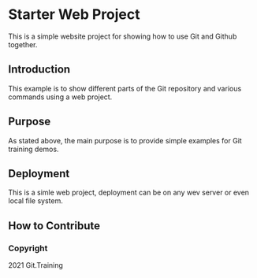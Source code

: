 # Starter Web Project
This is a simple website project for showing how to use Git and Github together.
## Introduction
This example is to show different parts of the Git repository and various commands using a web project.
## Purpose
As stated above, the main purpose is to provide simple examples for Git training demos.
## Deployment
This is a simle web project, deployment can be on any wev server or even local file system.
## How to Contribute
### Copyright
2021 Git.Training